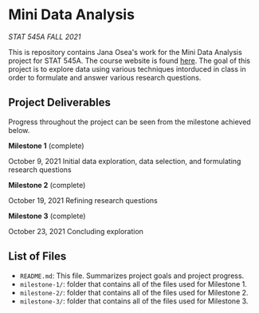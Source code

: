# Mini Data Analysis

*STAT 545A FALL 2021*

This is repository contains Jana Osea's work for the Mini Data Analysis project for STAT 545A. The course website is found [here](https://stat545.stat.ubc.ca/course/). The goal of this project is to explore data using various techniques intorduced in class in order to formulate and answer various research questions.

## Project Deliverables

Progress throughout the project can be seen from the milestone achieved below.

**Milestone 1** (complete)

October 9, 2021
Initial data exploration, data selection, and formulating research questions

**Milestone 2** (complete)

October 19, 2021
Refining research questions

**Milestone 3** (complete)

October 23, 2021
Concluding exploration


## List of Files

- `README.md`: This file. Summarizes project goals and project progress.
- `milestone-1/`: folder that contains all of the files used for Milestone 1.
- `milestone-2/`: folder that contains all of the files used for Milestone 2.
- `milestone-3/`: folder that contains all of the files used for Milestone 3.